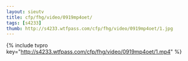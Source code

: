 ```yaml
--- 
layout: sieutv
title: cfp/fhg/video/0919mp4oet/
tags: [s4233]
thumb: http://s4233.wtfpass.com/cfp/fhg/video/0919mp4oet/1.jpg
---
```

{% include tvpro key="http://s4233.wtfpass.com/cfp/fhg/video/0919mp4oet/1.mp4" %} 
